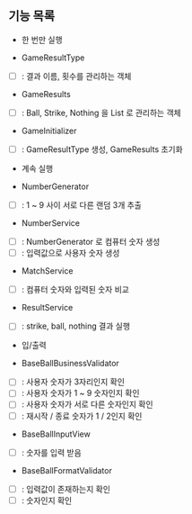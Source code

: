 ## 기능 목록

- 한 번만 실행

- GameResultType
- [ ] : 결과 이름, 횟수를 관리하는 객체

- GameResults
- [ ] : Ball, Strike, Nothing 을 List 로 관리하는 객체

- GameInitializer
- [ ] : GameResultType 생성, GameResults 초기화

- 계속 실행

- NumberGenerator
- [ ] : 1 ~ 9 사이 서로 다른 랜덤 3개 추출

- NumberService
- [ ] : NumberGenerator 로 컴퓨터 숫자 생성
- [ ] : 입력값으로 사용자 숫자 생성

- MatchService
- [ ] : 컴퓨터 숫자와 입력된 숫자 비교

- ResultService
- [ ] : strike, ball, nothing 결과 실행

- 입/출력

- BaseBallBusinessValidator
- [ ] : 사용자 숫자가 3자리인지 확인
- [ ] : 사용자 숫자가 1 ~ 9 숫자인지 확인
- [ ] : 사용자 숫자가 서로 다른 숫자인지 확인
- [ ] : 재시작 / 종료 숫자가 1 / 2인지 확인

- BaseBallInputView
- [ ] : 숫자를 입력 받음

- BaseBallFormatValidator
- [ ] : 입력값이 존재하는지 확인
- [ ] : 숫자인지 확인